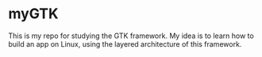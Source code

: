 # myGTK
This is my repo for studying the GTK framework. My idea is to learn how to build an app on Linux, using the layered architecture of this framework.
